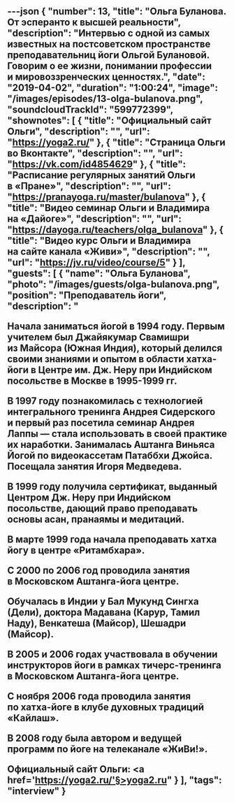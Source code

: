 ---json
{
	"number": 13,
	"title": "Ольга Буланова. От&nbsp;эсперанто к&nbsp;высшей реальности",
	"description": "Интервью с&nbsp;одной из&nbsp;самых известных на&nbsp;постсоветском пространстве преподавательниц йоги Ольгой Булановой. Говорим о&nbsp;ее&nbsp;жизни, понимании профессии и&nbsp;мировоззренческих ценностях.",
	"date": "2019-04-02",
	"duration": "1:00:24",
	"image": "/images/episodes/13-olga-bulanova.png",
	"soundcloudTrackId": "599772399",
	"shownotes": [
		{
			"title": "Официальный сайт Ольги",
			"description": "",
			"url": "https://yoga2.ru/"
		},
		{
			"title": "Страница Ольги во&nbsp;Вконтакте",
			"description": "",
			"url": "https://vk.com/id4854629"
		},
		{
			"title": "Расписание регулярных занятий Ольги в&nbsp;&laquo;Пране&raquo;",
			"description": "",
			"url": "https://pranayoga.ru/master/bulanova"
		},
		{
			"title": "Видео семинар Ольги и&nbsp;Владимира на&nbsp;&laquo;Дайоге&raquo;",
			"description": "",
			"url": "https://dayoga.ru/teachers/olga_bulanova"
		},
		{
			"title": "Видео курс Ольги и&nbsp;Владимира на&nbsp;сайте канала &laquo;Живи&raquo;",
			"description": "",
			"url": "https://jv.ru/video/course/5"
		}
	],
	"guests": [
		{
			"name": "Ольга Буланова",
			"photo": "/images/guests/olga-bulanova.png",
			"position": "Преподаватель йоги",
			"description": "<p>Начала заниматься йогой в&nbsp;1994&nbsp;году. Первым учителем был Джайякумар Свамишри из&nbsp;Майсора (Южная Индия), который делился своими знаниями и&nbsp;опытом в&nbsp;области хатха-йоги в&nbsp;Центре им. Дж. Неру при Индийском посольстве в&nbsp;Москве в&nbsp;1995-1999&nbsp;гг.</p> <p>В&nbsp;1997 году познакомилась с&nbsp;технологией интегрального тренинга Андрея Сидерского и&nbsp;первый раз посетила семинар Андрея Лаппы&nbsp;&mdash; стала использовать в&nbsp;своей практике их&nbsp;наработки. Занималась Аштанга Виньяса Йогой по&nbsp;видеокассетам Патаббхи Джойса. Посещала занятия Игоря Медведева.</p> <p>В&nbsp;1999 году получила сертификат, выданный Центром Дж. Неру при Индийском посольстве, дающий право преподавать основы асан, пранаямы и&nbsp;медитаций.</p> <p>В&nbsp;марте 1999 года начала преподавать хатха йогу в&nbsp;центре &laquo;Ритамбхара&raquo;.</p> <p>С&nbsp;2000 по&nbsp;2006 год проводила занятия в&nbsp;Московском Аштанга-йога центре.</p> <p>Обучалась в&nbsp;Индии у&nbsp;Бал Мукунд Сингха (Дели), доктора Мадавана (Карур, Тамил Наду), Венкатеша (Майсор), Шешадри (Майсор).</p> <p>В&nbsp;2005 и&nbsp;2006 годах участвовала в&nbsp;обучении инструкторов йоги в&nbsp;рамках тичерс-тренинга в&nbsp;Московском Аштанга-йога центре.</p> <p>С&nbsp;ноября 2006 года проводила занятия по&nbsp;хатха-йоге в&nbsp;клубе духовных традиций &laquo;Кайлаш&raquo;.</p> <p>В&nbsp;2008 году была автором и&nbsp;ведущей программ по&nbsp;йоге на&nbsp;телеканале &laquo;ЖиВи!&raquo;.</p><p>Официальный сайт Ольги: <a href='https://yoga2.ru/'§>yoga2.ru</a>"
		}
	],
	"tags": "interview"
}
---
